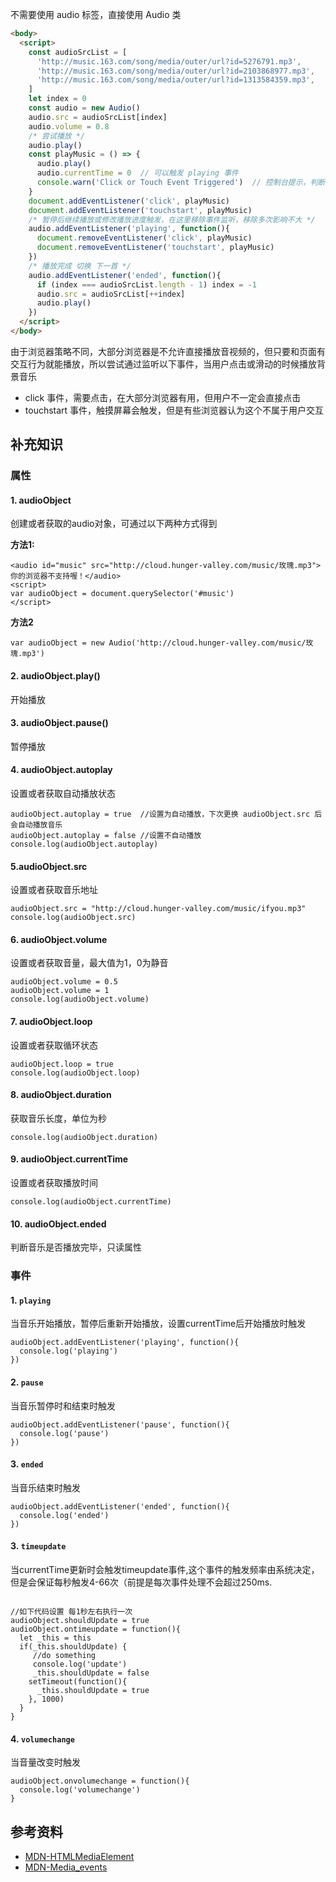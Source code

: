不需要使用 audio 标签，直接使用 Audio 类

```html
<body>
  <script>
    const audioSrcList = [
      'http://music.163.com/song/media/outer/url?id=5276791.mp3',
      'http://music.163.com/song/media/outer/url?id=2103868977.mp3',
      'http://music.163.com/song/media/outer/url?id=1313584359.mp3',
    ]
    let index = 0
    const audio = new Audio()
    audio.src = audioSrcList[index]
    audio.volume = 0.8
    /* 尝试播放 */
    audio.play()
    const playMusic = () => {
      audio.play()
      audio.currentTime = 0  // 可以触发 playing 事件
      console.warn('Click or Touch Event Triggered')  // 控制台提示，判断是否触发或移除了事件
    }
    document.addEventListener('click', playMusic)
    document.addEventListener('touchstart', playMusic)
    /* 暂停后继续播放或修改播放进度触发，在这里移除事件监听，移除多次影响不大 */
    audio.addEventListener('playing', function(){
      document.removeEventListener('click', playMusic)
      document.removeEventListener('touchstart', playMusic)
    })
    /* 播放完成 切换 下一首 */
    audio.addEventListener('ended', function(){
      if (index === audioSrcList.length - 1) index = -1
      audio.src = audioSrcList[++index]
      audio.play()
    })
  </script>
</body>
```

由于浏览器策略不同，大部分浏览器是不允许直接播放音视频的，但只要和页面有交互行为就能播放，所以尝试通过监听以下事件，当用户点击或滑动的时候播放背景音乐

- click 事件，需要点击，在大部分浏览器有用，但用户不一定会直接点击
- touchstart 事件，触摸屏幕会触发，但是有些浏览器认为这个不属于用户交互

## 补充知识

### 属性

#### 1. audioObject

创建或者获取的audio对象，可通过以下两种方式得到

**方法1:**

```
<audio id="music" src="http://cloud.hunger-valley.com/music/玫瑰.mp3">你的浏览器不支持喔！</audio>
<script>
var audioObject = document.querySelector('#music')
</script>
```

**方法2**

```
var audioObject = new Audio('http://cloud.hunger-valley.com/music/玫瑰.mp3')
```

#### 2. audioObject.play()

开始播放

#### 3. audioObject.pause()

暂停播放

#### 4. audioObject.autoplay

设置或者获取自动播放状态

```
audioObject.autoplay = true  //设置为自动播放，下次更换 audioObject.src 后会自动播放音乐
audioObject.autoplay = false //设置不自动播放
console.log(audioObject.autoplay)
```

#### 5.audioObject.src

设置或者获取音乐地址

```
audioObject.src = "http://cloud.hunger-valley.com/music/ifyou.mp3"
console.log(audioObject.src)
```

#### 6. audioObject.volume

设置或者获取音量，最大值为1，0为静音

```
audioObject.volume = 0.5
audioObject.volume = 1
console.log(audioObject.volume)
```

#### 7. audioObject.loop

设置或者获取循环状态

```
audioObject.loop = true
console.log(audioObject.loop)
```

#### 8. audioObject.duration

获取音乐长度，单位为秒

```
console.log(audioObject.duration)
```

#### 9. audioObject.currentTime

设置或者获取播放时间

```
console.log(audioObject.currentTime)
```

#### 10. audioObject.ended

判断音乐是否播放完毕，只读属性

### 事件

#### 1. `playing`

当音乐开始播放，暂停后重新开始播放，设置currentTime后开始播放时触发

```
audioObject.addEventListener('playing', function(){
  console.log('playing')
})
```

#### 2. `pause`

当音乐暂停时和结束时触发

```
audioObject.addEventListener('pause', function(){
  console.log('pause')
})
```

#### 3. `ended`

当音乐结束时触发

```
audioObject.addEventListener('ended', function(){
  console.log('ended')
})
```

#### 3. `timeupdate`

当currentTime更新时会触发timeupdate事件,这个事件的触发频率由系统决定，但是会保证每秒触发4-66次（前提是每次事件处理不会超过250ms.

```

//如下代码设置 每1秒左右执行一次
audioObject.shouldUpdate = true
audioObject.ontimeupdate = function(){
  let _this = this
  if(_this.shouldUpdate) {
     //do something
     console.log('update')
     _this.shouldUpdate = false
    setTimeout(function(){
      _this.shouldUpdate = true
    }, 1000)
  }
}
```

#### 4. `volumechange`

当音量改变时触发

```
audioObject.onvolumechange = function(){
  console.log('volumechange')
}
```

## 参考资料

- [MDN-HTMLMediaElement](https://developer.mozilla.org/zh-CN/docs/Web/API/HTMLMediaElement)
- [MDN-Media_events](https://developer.mozilla.org/en-US/docs/Web/Guide/Events/Media_events)

